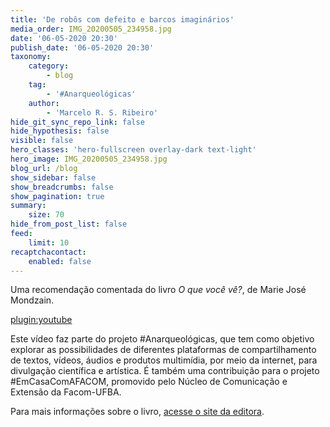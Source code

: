 ```yaml
---
title: 'De robôs com defeito e barcos imaginários'
media_order: IMG_20200505_234958.jpg
date: '06-05-2020 20:30'
publish_date: '06-05-2020 20:30'
taxonomy:
    category:
        - blog
    tag:
        - '#Anarqueológicas'
    author:
        - 'Marcelo R. S. Ribeiro'
hide_git_sync_repo_link: false
hide_hypothesis: false
visible: false
hero_classes: 'hero-fullscreen overlay-dark text-light'
hero_image: IMG_20200505_234958.jpg
blog_url: /blog
show_sidebar: false
show_breadcrumbs: false
show_pagination: true
summary:
    size: 70
hide_from_post_list: false
feed:
    limit: 10
recaptchacontact:
    enabled: false
---
```


Uma recomendação comentada do livro *O que você vê?*, de Marie José Mondzain.

[plugin:youtube](https://www.youtube.com/watch?v=nxPaWHprVXQ)

Este vídeo faz parte do projeto #Anarqueológicas, que tem como objetivo explorar as possibilidades de diferentes plataformas de compartilhamento de textos, vídeos, áudios e produtos multimídia, por meio da internet, para  divulgação científica e artística. É também uma contribuição para o projeto #EmCasaComAFACOM, promovido pelo Núcleo de Comunicação e Extensão da Facom-UFBA.

Para mais informações sobre o livro, [acesse o site da editora](https://grupoautentica.com.br/yellowfante/livros/o-que-voce-ve/740).
